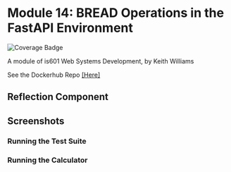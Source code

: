 # Module 14: BREAD Operations in the FastAPI Environment
![Coverage Badge](https://github.com/lcphutchinson/is601_14/actions/workflows/ci-cd.yml/badge.svg)

A module of is601 Web Systems Development, by Keith Williams


See the Dockerhub Repo [[Here]](https://hub.docker.com/repository/docker/lcphutchinson/is601_14)

## Reflection Component

## Screenshots

### Running the Test Suite

### Running the Calculator

